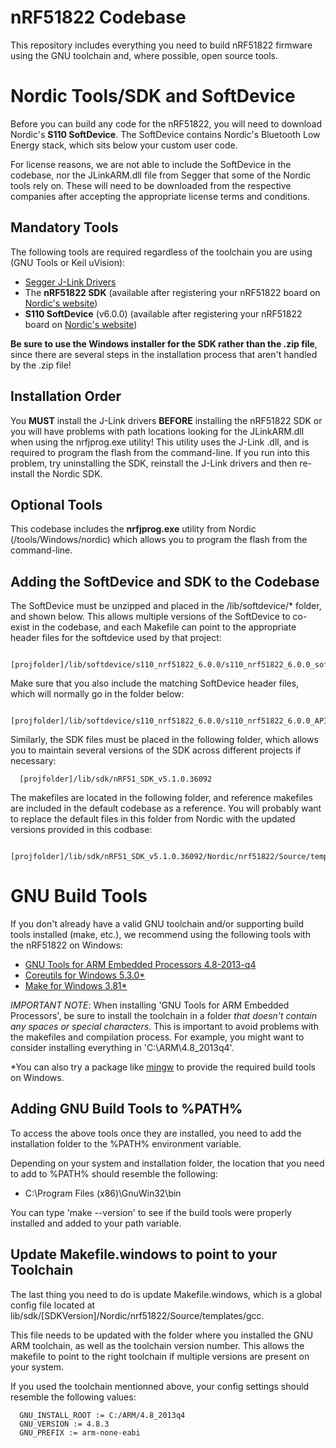 nRF51822 Codebase
=================

This repository includes everything you need to build nRF51822 firmware using the GNU toolchain and, where possible, open source tools.

Nordic Tools/SDK and SoftDevice
===============================

Before you can build any code for the nRF51822, you will need to download Nordic's **S110 SoftDevice**. The SoftDevice contains Nordic's Bluetooth Low Energy stack, which sits below your custom user code.

For license reasons, we are not able to include the SoftDevice in the codebase, nor the JLinkARM.dll file from Segger that some of the Nordic tools rely on.  These will need to be downloaded from the respective companies after accepting the appropriate license terms and conditions.

Mandatory Tools
---------------

The following tools are required regardless of the toolchain you are using (GNU Tools or Keil uVision):

- [Segger J-Link Drivers](http://www.segger.com/jlink-software.html)
- The **nRF51822 SDK** (available after registering your nRF51822 board on [Nordic's website](http://www.nordicsemi.com/))
- **S110 SoftDevice** (v6.0.0) (available after registering your nRF51822 board on [Nordic's website](http://www.nordicsemi.com/))

**Be sure to use the Windows installer for the SDK rather than the .zip file**, since there are several steps in the installation process that aren't handled by the .zip file!

Installation Order
------------------

You **MUST** install the J-Link drivers **BEFORE** installing the nRF51822 SDK or you will have problems with path locations looking for the JLinkARM.dll when using the nrfjprog.exe utility!  This utility uses the J-Link .dll, and is required to program the flash from the command-line.  If you run into this problem, try uninstalling the SDK, reinstall the J-Link drivers and then re-install the Nordic SDK.

Optional Tools
--------------

This codebase includes the **nrfjprog.exe** utility from Nordic (/tools/Windows/nordic) which allows you to program the flash from the command-line.

Adding the SoftDevice and SDK to the Codebase
---------------------------------------------

The SoftDevice must be unzipped and placed in the /lib/softdevice/* folder, and shown below. This allows multiple versions of the SoftDevice to co-exist in the codebase, and each Makefile can point to the appropriate header files for the softdevice used by that project:

```
  [projfolder]/lib/softdevice/s110_nrf51822_6.0.0/s110_nrf51822_6.0.0_softdevice.hex
```

Make sure that you also include the matching SoftDevice header files, which will normally go in the folder below:

```
  [projfolder]/lib/softdevice/s110_nrf51822_6.0.0/s110_nrf51822_6.0.0_API/include
```

Similarly, the SDK files must be placed in the following folder, which allows you to maintain several versions of the SDK across different projects if necessary:

```
  [projfolder]/lib/sdk/nRF51_SDK_v5.1.0.36092
```

The makefiles are located in the following folder, and reference makefiles are included in the default codebase as a reference.  You will probably want to replace the default files in this folder from Nordic with the updated versions provided in this codbase:

```
  [projfolder]/lib/sdk/nRF51_SDK_v5.1.0.36092/Nordic/nrf51822/Source/templates/gcc
```

GNU Build Tools
===============

If you don't already have a valid GNU toolchain and/or supporting build tools installed (make, etc.), we recommend using the following tools with the nRF51822 on Windows:

- [GNU Tools for ARM Embedded Processors 4.8-2013-q4](https://launchpad.net/gcc-arm-embedded/4.8/4.8-2013-q4-major)
- [Coreutils for Windows 5.3.0*](http://gnuwin32.sourceforge.net/packages/coreutils.htm)
- [Make for Windows 3.81*](http://gnuwin32.sourceforge.net/packages/make.htm)

*IMPORTANT NOTE*: When installing 'GNU Tools for ARM Embedded Processors', be sure to install the toolchain in a folder *that doesn't contain any spaces or special characters*.  This is important to avoid problems with the makefiles and compilation process. For example, you might want to consider installing everything in 'C:\ARM\4.8_2013q4'.

*You can also try a package like [mingw](http://www.mingw.org/) to provide the required build tools on Windows.

Adding GNU Build Tools to %PATH%
--------------------------------

To access the above tools once they are installed, you need to add the installation folder to the %PATH% environment variable.

Depending on your system and installation folder, the location that you need to add to %PATH% should resemble the following:

- C:\Program Files (x86)\GnuWin32\bin

You can type 'make --version' to see if the build tools were properly installed and added to your path variable.

Update Makefile.windows to point to your Toolchain
--------------------------------------------------

The last thing you need to do is update Makefile.windows, which is a global config file located at lib/sdk/[SDKVersion]/Nordic/nrf51822/Source/templates/gcc.

This file needs to be updated with the folder where you installed the GNU ARM toolchain, as well as the toolchain version number.  This allows the makefile to point to the right toolchain if multiple versions are present on your system.

If you used the toolchain mentionned above, your config settings should resemble the following values:

```
  GNU_INSTALL_ROOT := C:/ARM/4.8_2013q4
  GNU_VERSION := 4.8.3
  GNU_PREFIX := arm-none-eabi
```
